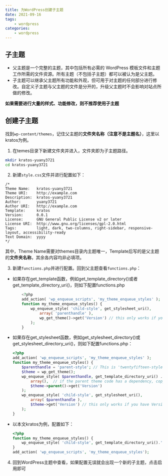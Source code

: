 ```yaml
---
title: 为WordPress创建子主题
date: 2021-09-16
tags: 
    - wordpress
categories: 
    - wordpress
---
```

## 子主题

-  父主题是一个完整的主题，其中包括所有必需的 WordPress 模板文件和主题工作所需的文件资源。所有主题（不包括子主题）都可以被认为是父主题。
- 子主题可以继承父主题所有功能和外观，但可用于对主题的任何部分进行修改。自定义子主题与父主题的文件是分开的，升级父主题时不会影响对站点所做的修改。

**如果需要进行大量的样式、功能修改，则不推荐使用子主题**

## 创建子主题

找到`wp-content/themes`，记住父主题的**文件夹名称（注意不是主题名）**，这里以kratos为例。

1.   在temes目录下新建文件夹并进入，文件夹即为子主题路径。

```bash
mkdir kratos-yuany3721
cd kratos-yuany3721
```

2.   新建`style.css`文件并进行配置如下：
```
/*
Theme Name:   kratos-yuany3721
Theme URI:    http://example.com
Description:  kratos-yuany3721
Author:       yuany3721
Author URI:   http://example.com
Template:     kratos
Version:      0.0.1
License:      GNU General Public License v2 or later
License URI:  http://www.gnu.org/licenses/gpl-2.0.html
Tags:         light, dark, two-columns, right-sidebar, responsive-layout, accessibility-ready
Text Domain:  yyyy
*/
```
其中，Theme Name需要对themes目录内主题唯一，Template后写的是父主题的**文件夹名称**，其余各内容均非必填项。

3.   新建`functions.php`并进行配置。回到父主题查看`functions.php`：

- 如果存在get_template函数，例如get_template_directory()或者get_template_directory_uri()，则如下配置functions.php

    ```php
        <?php
        add_action( 'wp_enqueue_scripts', 'my_theme_enqueue_styles' );
        function my_theme_enqueue_styles() {
            wp_enqueue_style( 'child-style', get_stylesheet_uri(),
                array( 'parenthandle' ), 
                wp_get_theme()->get('Version') // this only works if you have Version in the style header
            );
        }
    ```

- 如果存在get_stylesheet函数，例如get_stylesheet_directory()或get_stylesheet_directory_uri()，则如下配置functions.php：

    ```php
    <?php
    add_action( 'wp_enqueue_scripts', 'my_theme_enqueue_styles' );
    function my_theme_enqueue_styles() {
        $parenthandle = 'parent-style'; // This is 'twentyfifteen-style' for the Twenty Fifteen theme.
        $theme = wp_get_theme();
        wp_enqueue_style( $parenthandle, get_template_directory_uri() . '/style.css', 
            array(),  // if the parent theme code has a dependency, copy it to here
            $theme->parent()->get('Version')
        );
        wp_enqueue_style( 'child-style', get_stylesheet_uri(),
            array( $parenthandle ),
            $theme->get('Version') // this only works if you have Version in the style header
        );
    }
    ```
- 以本文kratos为例，配置如下：
    ```php
    <?php
    function my_theme_enqueue_styles() {
        wp_enqueue_style( 'child-style', get_template_directory_uri().'/style.css' );
    }
    add_action( 'wp_enqueue_scripts', 'my_theme_enqueue_styles');
    ```
4.   回到WordPress主题中查看，如果配置无误就会出现一个新的子主题，点击启用即可